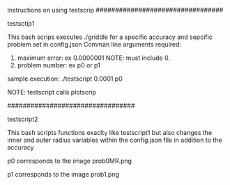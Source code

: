 Instructions on using testscrip
#################################

testsctip1

This bash scrips executes ./griddle for a specific accuracy and sepcific problem
set in config.json
Comman line arguments required:
1. maximum error: ex 0.0000001
NOTE: must include 0.
2. problem number: ex p0 or p1

sample execution:
./testscript 0.0001 p0

NOTE: testscript calls plotscrip

#################################

testscript2

This bash scripts functions exaclty like testscript1 but also changes
the inner and outer radius variables within the config.json file in 
addition to the accuracy

p0 corresponds to the image prob0MR.png

p1 corresponds to the image prob1.png

